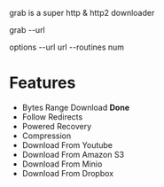 grab is a super http & http2 downloader

grab --url <url>

options
--url url
--routines num



# Features
- Bytes Range Download       **Done**
- Follow Redirects           
- Powered Recovery 
- Compression
- Download From Youtube
- Download From Amazon S3
- Download From Minio
- Download From Dropbox